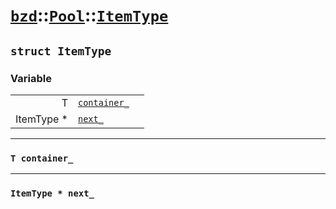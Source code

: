 # [`bzd`](../../../index.md)::[`Pool`](../../index.md)::[`ItemType`](../index.md)

## `struct ItemType`

### Variable
||||
|---:|:---|:---|
|T|[`container_`](./index.md)||
|ItemType *|[`next_`](./index.md)||
------
### `T container_`

------
### `ItemType * next_`

